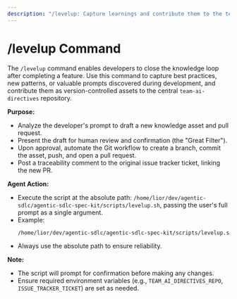 ```yaml
---
description: "/levelup: Capture learnings and contribute them to the team-ai-directives repository."
---
```


# /levelup Command

The `/levelup` command enables developers to close the knowledge loop after completing a feature. Use this command to capture best practices, new patterns, or valuable prompts discovered during development, and contribute them as version-controlled assets to the central `team-ai-directives` repository.

**Purpose:**
- Analyze the developer's prompt to draft a new knowledge asset and pull request.
- Present the draft for human review and confirmation (the "Great Filter").
- Upon approval, automate the Git workflow to create a branch, commit the asset, push, and open a pull request.
- Post a traceability comment to the original issue tracker ticket, linking the new PR.

**Agent Action:**
- Execute the script at the absolute path: `/home/lior/dev/agentic-sdlc/agentic-sdlc-spec-kit/scripts/levelup.sh`, passing the user's full prompt as a single argument.
- Example:
  ```bash
  /home/lior/dev/agentic-sdlc/agentic-sdlc-spec-kit/scripts/levelup.sh "<developer's knowledge description>"
  ```
- Always use the absolute path to ensure reliability.

**Note:**
- The script will prompt for confirmation before making any changes.
- Ensure required environment variables (e.g., `TEAM_AI_DIRECTIVES_REPO`, `ISSUE_TRACKER_TICKET`) are set as needed.
